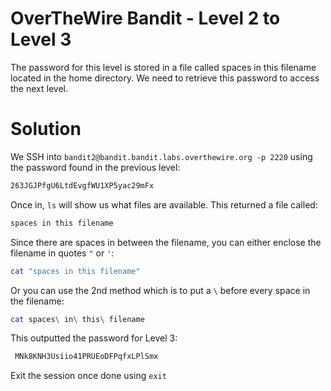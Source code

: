 # OverTheWire Bandit - Level 2 to Level 3
The password for this level is stored in a file called spaces in this filename located in the home directory. We need to retrieve this password to access the next level.
# Solution

We SSH into `bandit2@bandit.bandit.labs.overthewire.org -p 2220` using the password found in the previous level:

```bash
263JGJPfgU6LtdEvgfWU1XP5yac29mFx
```

Once in, `ls` will show us what files are available. This returned a file called:
```bash
spaces in this filename
```
Since there are spaces in between the filename, you can either enclose the filename in quotes `"` or `'`:

```bash
cat "spaces in this filename"
```
Or you can use the 2nd method which is to put a `\` before every space in the filename:

```bash
cat spaces\ in\ this\ filename 
```

This outputted the password for Level 3:

```bash
 MNk8KNH3Usiio41PRUEoDFPqfxLPlSmx
```
Exit the session once done using `exit`



